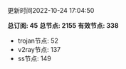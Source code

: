 更新时间2022-10-24 17:04:50

**总订阅: 45**
**总节点: 2155**
**有效节点: 338**
- trojan节点: 52
- v2ray节点: 137
- ss节点: 149
